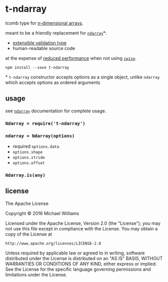 # t-ndarray

tcomb type for [n-dimensional arrays](https://github.com/scijs/ndarray/).

meant to be a friendly replacement for [`ndarray`](https://github.com/scijs/ndarray/)\*:

- [extensible validation type](https://github.com/gcanti/tcomb/)
- human-readable source code

at the expense of [reduced performance](https://github.com/ahdinosaur/ndarray-experiments) when not using [`cwise`](https://github.com/scijs/cwise).

```shell
npm install --save t-ndarray
```

\* `t-ndarray` constructor accepts options as a single object, unlike `ndarray` which accepts options as ordered arguments

## usage

see [`ndarray`](https://github.com/scijs/ndarray/) documentation for complete usage.

### `Ndarray = require('t-ndarray')`

### `ndarray = Ndarray(options)`

- required `options.data`
- `options.shape`
- `options.stride`
- `options.offset`

### `Ndarray.is(any)`

## license

The Apache License

Copyright &copy; 2016 Michael Williams

Licensed under the Apache License, Version 2.0 (the "License");
you may not use this file except in compliance with the License.
You may obtain a copy of the License at

    http://www.apache.org/licenses/LICENSE-2.0

Unless required by applicable law or agreed to in writing, software
distributed under the License is distributed on an "AS IS" BASIS,
WITHOUT WARRANTIES OR CONDITIONS OF ANY KIND, either express or implied.
See the License for the specific language governing permissions and
limitations under the License.
